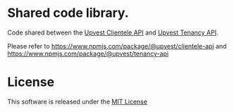 # Shared code library.

Code shared between the [Upvest Clientele API](https://www.npmjs.com/package/@upvest/clientele-api) and [Upvest Tenancy API](https://www.npmjs.com/package/@upvest/tenancy-api).

Please refer to https://www.npmjs.com/package/@upvest/clientele-api and https://www.npmjs.com/package/@upvest/tenancy-api

# License

This software is released under the [MIT License](https://github.com/toknapp/js-api-clients/tree/master/LICENSE)
